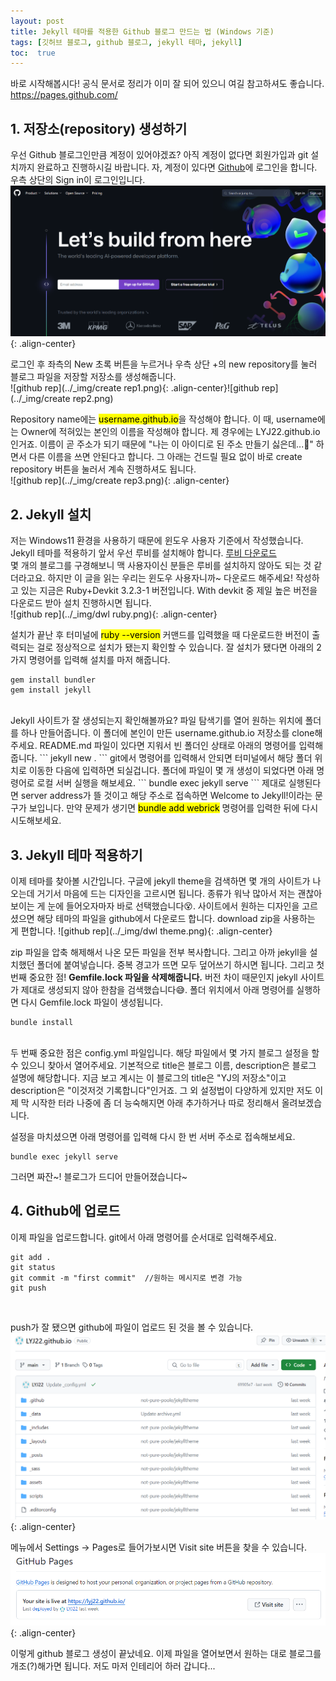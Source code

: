 ```yaml
---
layout: post
title: Jekyll 테마를 적용한 Github 블로그 만드는 법 (Windows 기준)
tags: [깃허브 블로그, github 블로그, jekyll 테마, jekyll]
toc:  true
---
```


바로 시작해봅시다! 
공식 문서로 정리가 이미 잘 되어 있으니 여길 참고하셔도 좋습니다. 
<a href="https://pages.github.com/">https://pages.github.com/</a>

## 1. 저장소(repository) 생성하기<br/>

우선 Github 블로그인만큼 계정이 있어야겠죠? 아직 계정이 없다면 회원가입과 git 설치까지 완료하고 진행하시길 바랍니다. 자, 계정이 있다면 [Github](https://github.com/)에 로그인을 합니다. 우측 상단의 Sign in이 로그인입니다.  
![github page](../_img/githubPage.png "Github 홈페이지"){: .align-center}<br/>

로그인 후 좌측의 New 초록 버튼을 누르거나 우측 상단 +의 new repository를 눌러  블로그 파일을 저장할 저장소를 생성해줍니다.  
![github rep](../_img/create rep1.png){: .align-center}![github rep](../_img/create rep2.png)<br/>

Repository name에는 <mark>username.github.io</mark>을 작성해야 합니다. 이 때, username에는 Owner에 적혀있는 본인의 이름을 작성해야 합니다. 제 경우에는 LYJ22.github.io인거죠. 이름이 곧 주소가 되기 때문에 "나는 이 아이디로 된 주소 만들기 싫은데...🤔" 하면서 다른 이름을 쓰면 안된다고 합니다. 그 아래는 건드릴 필요 없이 바로 create repository 버튼을 눌러서 계속 진행하셔도 됩니다.  
![github rep](../_img/create rep3.png){: .align-center} 

## 2. Jekyll 설치<br/>

저는 Windows11 환경을 사용하기 때문에 윈도우 사용자 기준에서 작성했습니다. Jekyll 테마를 적용하기 앞서 우선 루비를 설치해야 합니다. <a href="https://rubyinstaller.org/downloads/">루비 다운로드</a>  
몇 개의 블로그를 구경해보니 맥 사용자이신 분들은 루비를 설치하지 않아도 되는 것 같더라고요. 하지만 이 글을 읽는 우리는 윈도우 사용자니까~ 다운로드 해주세요! 작성하고 있는 지금은 Ruby+Devkit 3.2.3-1 버전입니다. With devkit 중 제일 높은 버전을 다운로드 받아 설치 진행하시면 됩니다.  
![github rep](../_img/dwl ruby.png){: .align-center}<br/>

설치가 끝난 후 터미널에 <mark>ruby --version</mark> 커맨드를 입력했을 때 다운로드한 버전이 출력되는 걸로 정상적으로 설치가 됐는지 확인할 수 있습니다. 잘 설치가 됐다면 아래의 2가지 명령어를 입력해 설치를 마저 해줍니다.
```
gem install bundler
gem install jekyll
```
<br/>
Jekyll 사이트가 잘 생성되는지 확인해볼까요? 파일 탐색기를 열어 원하는 위치에 폴더를 하나 만들어줍니다. 이 폴더에 본인이 만든 username.github.io 저장소를 clone해주세요. README.md 파일이 있다면 지워서 빈 폴더인 상태로 아래의 명령어를 입력해줍니다.
```
jekyll new .
```
git에서 명령어를 입력해서 안되면 터미널에서 해당 폴더 위치로 이동한 다음에 입력하면 되실겁니다. 폴더에 파일이 몇 개 생성이 되었다면 아래 명령어로 로컬 서버 실행을 해보세요.
```
bundle exec jekyll serve
```
제대로 실행된다면 server address가 뜰 것이고 해당 주소로 접속하면 Welcome to Jekyll!이라는 문구가 보입니다. 만약 문제가 생기면 <mark>bundle add webrick</mark> 명령어를 입력한 뒤에 다시 시도해보세요.

## 3. Jekyll 테마 적용하기  

이제 테마를 찾아볼 시간입니다. 구글에 jekyll theme을 검색하면 몇 개의 사이트가 나오는데 거기서 마음에 드는 디자인을 고르시면 됩니다. 종류가 워낙 많아서 저는 괜찮아보이는 게 눈에 들어오자마자 바로 선택했습니다😵. 사이트에서 원하는 디자인을 고르셨으면 해당 테마의 파일을 github에서 다운로드 합니다. download zip을 사용하는 게 편합니다.
![github rep](../_img/dwl theme.png){: .align-center}<br/>

zip 파일을 압축 해제해서 나온 모든 파일을 전부 복사합니다. 그리고 아까 jekyll을 설치했던 폴더에 붙여넣습니다. 중복 경고가 뜨면 모두 덮어쓰기 하시면 됩니다. 그리고 첫 번째 중요한 점! **Gemfile.lock 파일을 삭제해줍니다.** 버전 차이 때문인지 jekyll 사이트가 제대로 생성되지 않아 한참을 검색했습니다😅. 폴더 위치에서 아래 명령어를 실행하면 다시 Gemfile.lock 파일이 생성됩니다.
```
bundle install
```
<br/>
두 번째 중요한 점은 config.yml 파일입니다. 해당 파일에서 몇 가지 블로그 설정을 할 수 있으니 찾아서 열어주세요. 기본적으로 title은 블로그 이름, description은 블로그 설명에 해당합니다. 지금 보고 계시는 이 블로그의 title은 "YJ의 저장소"이고 description은 "이것저것 기록합니다"인거죠. 그 외 설정법이 다양하게 있지만 저도 이제 막 시작한 터라 나중에 좀 더 능숙해지면 아래 추가하거나 따로 정리해서 올려보겠습니다.<br/>

설정을 마치셨으면 아래 명령어를 입력해 다시 한 번 서버 주소로 접속해보세요.
```
bundle exec jekyll serve
```
   
그러면 짜잔~! 블로그가 드디어 만들어졌습니다~

## 4. Github에 업로드  
이제 파일을 업로드합니다. git에서 아래 명령어를 순서대로 입력해주세요.
```
git add .
git status
git commit -m "first commit"  //원하는 메시지로 변경 가능
git push
```
<br/>

push가 잘 됐으면 github에 파일이 업로드 된 것을 볼 수 있습니다.
![github rep](../_img/blogGithub1.png){: .align-center}
<br/>

메뉴에서 Settings -> Pages로 들어가보시면 Visit site 버튼을 찾을 수 있습니다.
![github rep](../_img/blogGithub2.png){: .align-center}
<br/>

이렇게 github 블로그 생성이 끝났네요. 이제 파일을 열어보면서 원하는 대로 블로그를 개조(?)해가면 됩니다. 저도 마저 인테리어 하러 갑니다...